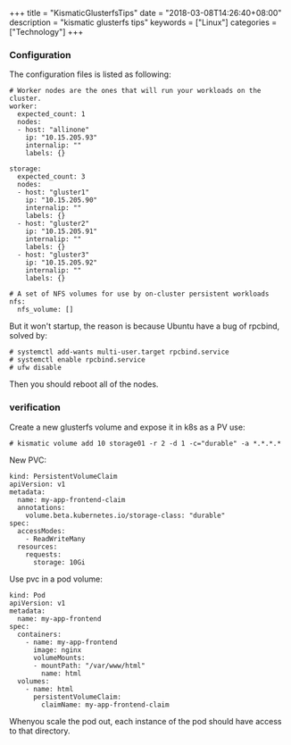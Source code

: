+++
title = "KismaticGlusterfsTips"
date = "2018-03-08T14:26:40+08:00"
description = "kismatic glusterfs tips"
keywords = ["Linux"]
categories = ["Technology"]
+++
### Configuration
The configuration files is listed as following:    

```
# Worker nodes are the ones that will run your workloads on the cluster.
worker:
  expected_count: 1
  nodes:
  - host: "allinone"
    ip: "10.15.205.93"
    internalip: ""
    labels: {}

storage:
  expected_count: 3
  nodes: 
  - host: "gluster1"
    ip: "10.15.205.90"
    internalip: ""
    labels: {}
  - host: "gluster2"
    ip: "10.15.205.91"
    internalip: ""
    labels: {}
  - host: "gluster3"
    ip: "10.15.205.92"
    internalip: ""
    labels: {}

# A set of NFS volumes for use by on-cluster persistent workloads
nfs:
  nfs_volume: []
```
But it won't startup, the reason is because Ubuntu have a bug of rpcbind,
solved by:    

```
# systemctl add-wants multi-user.target rpcbind.service
# systemctl enable rpcbind.service
# ufw disable
```
Then you should reboot all of the nodes.    

### verification
Create a new glusterfs volume and expose it in k8s as a PV use:    

```
# kismatic volume add 10 storage01 -r 2 -d 1 -c="durable" -a *.*.*.*
```
New PVC:    

```
kind: PersistentVolumeClaim
apiVersion: v1
metadata:
  name: my-app-frontend-claim
  annotations:
    volume.beta.kubernetes.io/storage-class: "durable"
spec:
  accessModes:
    - ReadWriteMany
  resources:
    requests:
      storage: 10Gi
```

Use pvc in a pod volume:    

```
kind: Pod
apiVersion: v1
metadata:
  name: my-app-frontend
spec:
  containers:
    - name: my-app-frontend
      image: nginx
      volumeMounts:
      - mountPath: "/var/www/html"
        name: html
  volumes:
    - name: html
      persistentVolumeClaim:
        claimName: my-app-frontend-claim
```
Whenyou scale the pod out, each instance of the pod should have access to that
directory.    
